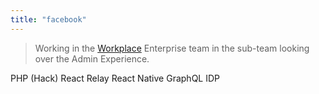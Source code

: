 ```yaml
---
title: "facebook"
---
```


> Working in the [Workplace](http://workplace.com) Enterprise team in the sub-team looking over
> the Admin Experience.

<TagList>
<Tag>PHP (Hack)</Tag>
<Tag>React</Tag>
<Tag>Relay</Tag>
<Tag>React Native</Tag>
<Tag>GraphQL</Tag>
<Tag>IDP</Tag>
</TagList>
